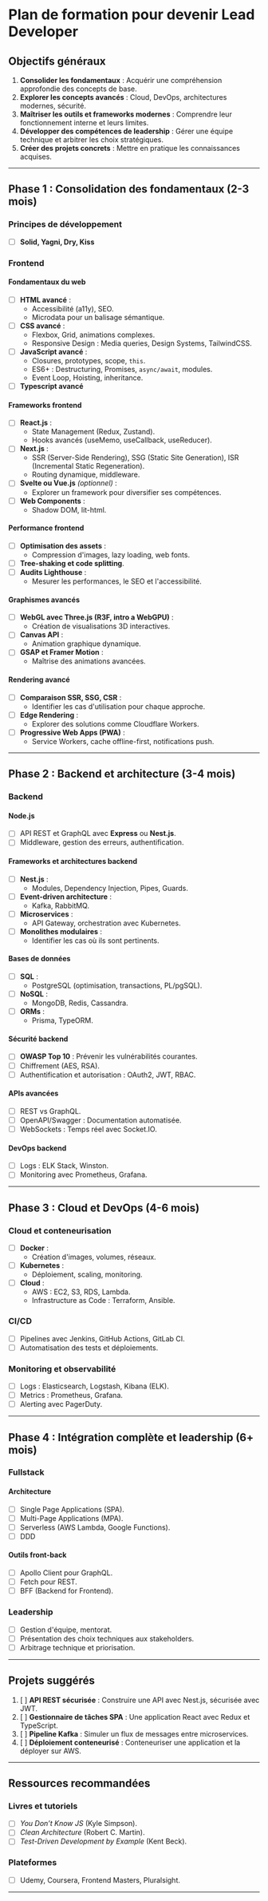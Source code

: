 # Plan de formation pour devenir Lead Developer

## Objectifs généraux
1. **Consolider les fondamentaux** : Acquérir une compréhension approfondie des concepts de base.
2. **Explorer les concepts avancés** : Cloud, DevOps, architectures modernes, sécurité.
3. **Maîtriser les outils et frameworks modernes** : Comprendre leur fonctionnement interne et leurs limites.
4. **Développer des compétences de leadership** : Gérer une équipe technique et arbitrer les choix stratégiques.
5. **Créer des projets concrets** : Mettre en pratique les connaissances acquises.

---

## Phase 1 : Consolidation des fondamentaux (2-3 mois)
### **Principes de développement**
- [ ] **Solid, Yagni, Dry, Kiss**

### **Frontend**
#### **Fondamentaux du web**
- [ ] **HTML avancé** :
  - Accessibilité (a11y), SEO.
  - Microdata pour un balisage sémantique.
- [ ] **CSS avancé** :
  - Flexbox, Grid, animations complexes.
  - Responsive Design : Media queries, Design Systems, TailwindCSS.
- [ ] **JavaScript avancé** :
  - Closures, prototypes, scope, `this`.
  - ES6+ : Destructuring, Promises, `async/await`, modules.
  - Event Loop, Hoisting, inheritance.  
- [ ] **Typescript avancé**

#### **Frameworks frontend**
- [ ] **React.js** :
  - State Management (Redux, Zustand).
  - Hooks avancés (useMemo, useCallback, useReducer).
- [ ] **Next.js** :
  - SSR (Server-Side Rendering), SSG (Static Site Generation), ISR (Incremental Static Regeneration).
  - Routing dynamique, middleware.
- [ ] **Svelte ou Vue.js** *(optionnel)* :
  - Explorer un framework pour diversifier ses compétences.
- [ ] **Web Components** :
  - Shadow DOM, lit-html.

#### **Performance frontend**
- [ ] **Optimisation des assets** :
  - Compression d'images, lazy loading, web fonts.
- [ ] **Tree-shaking et code splitting**.
- [ ] **Audits Lighthouse** :
  - Mesurer les performances, le SEO et l'accessibilité.

#### **Graphismes avancés**
- [ ] **WebGL avec Three.js (R3F, intro a WebGPU)** :
  - Création de visualisations 3D interactives.
- [ ] **Canvas API** :
  - Animation graphique dynamique.
- [ ] **GSAP et Framer Motion** :
  - Maîtrise des animations avancées.

#### **Rendering avancé**
- [ ] **Comparaison SSR, SSG, CSR** :
  - Identifier les cas d'utilisation pour chaque approche.
- [ ] **Edge Rendering** :
  - Explorer des solutions comme Cloudflare Workers.
- [ ] **Progressive Web Apps (PWA)** :
  - Service Workers, cache offline-first, notifications push.

---

## Phase 2 : Backend et architecture (3-4 mois)

### **Backend**
#### **Node.js**
- [ ] API REST et GraphQL avec **Express** ou **Nest.js**.
- [ ] Middleware, gestion des erreurs, authentification.

#### **Frameworks et architectures backend**
- [ ] **Nest.js** :
  - Modules, Dependency Injection, Pipes, Guards.
- [ ] **Event-driven architecture** :
  - Kafka, RabbitMQ.
- [ ] **Microservices** :
  - API Gateway, orchestration avec Kubernetes.
- [ ] **Monolithes modulaires** :
  - Identifier les cas où ils sont pertinents.

#### **Bases de données**
- [ ] **SQL** :
  - PostgreSQL (optimisation, transactions, PL/pgSQL).
- [ ] **NoSQL** :
  - MongoDB, Redis, Cassandra.
- [ ] **ORMs** :
  - Prisma, TypeORM.

#### **Sécurité backend**
- [ ] **OWASP Top 10** : Prévenir les vulnérabilités courantes.
- [ ] Chiffrement (AES, RSA).
- [ ] Authentification et autorisation : OAuth2, JWT, RBAC.

#### **APIs avancées**
- [ ] REST vs GraphQL.
- [ ] OpenAPI/Swagger : Documentation automatisée.
- [ ] WebSockets : Temps réel avec Socket.IO.

#### **DevOps backend**
- [ ] Logs : ELK Stack, Winston.
- [ ] Monitoring avec Prometheus, Grafana.

---

## Phase 3 : Cloud et DevOps (4-6 mois)

### **Cloud et conteneurisation**
- [ ] **Docker** :
  - Création d'images, volumes, réseaux.
- [ ] **Kubernetes** :
  - Déploiement, scaling, monitoring.
- [ ] **Cloud** :
  - AWS : EC2, S3, RDS, Lambda.
  - Infrastructure as Code : Terraform, Ansible.

### **CI/CD**
- [ ] Pipelines avec Jenkins, GitHub Actions, GitLab CI.
- [ ] Automatisation des tests et déploiements.

### **Monitoring et observabilité**
- [ ] Logs : Elasticsearch, Logstash, Kibana (ELK).
- [ ] Metrics : Prometheus, Grafana.
- [ ] Alerting avec PagerDuty.

---

## Phase 4 : Intégration complète et leadership (6+ mois)

### **Fullstack**
#### **Architecture**
- [ ] Single Page Applications (SPA).
- [ ] Multi-Page Applications (MPA).
- [ ] Serverless (AWS Lambda, Google Functions).
- [ ] DDD

#### **Outils front-back**
- [ ] Apollo Client pour GraphQL.
- [ ] Fetch pour REST.
- [ ] BFF (Backend for Frontend).

### **Leadership**
- [ ] Gestion d'équipe, mentorat.
- [ ] Présentation des choix techniques aux stakeholders.
- [ ] Arbitrage technique et priorisation.

---

## **Projets suggérés**
1. [ ] **API REST sécurisée** : Construire une API avec Nest.js, sécurisée avec JWT.
2. [ ] **Gestionnaire de tâches SPA** : Une application React avec Redux et TypeScript.
3. [ ] **Pipeline Kafka** : Simuler un flux de messages entre microservices.
4. [ ] **Déploiement conteneurisé** : Conteneuriser une application et la déployer sur AWS.

---

## **Ressources recommandées**
### **Livres et tutoriels**
- [ ] *You Don’t Know JS* (Kyle Simpson).
- [ ] *Clean Architecture* (Robert C. Martin).
- [ ] *Test-Driven Development by Example* (Kent Beck).

### **Plateformes**
- [ ] Udemy, Coursera, Frontend Masters, Pluralsight.

---
